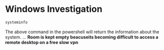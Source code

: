 # Windows Investigation 
```powershell
systeminfo
```
The above command in the powershell will return the information about the system.
...
**Room is kept empty beacuseits becoming difficult to access a remote desktop on a free slow vpn**
